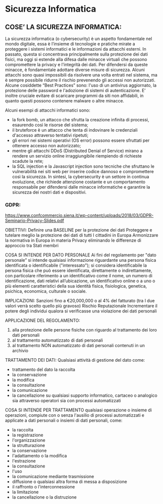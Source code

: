 # Sicurezza Informatica

## COSE’ LA SICUREZZA INFORMATICA:
La sicurezza informatica (o cybersecurity) è un aspetto fondamentale nel mondo digitale, essa è l’insieme di tecnologie e pratiche mirate a proteggere i sistemi informatici e le informazioni da attacchi esterni. 
In passato, questa si concentrava principalmente sulla protezione dei dati fisici, ma oggi si estende alla difesa dalle minacce virtuali che possono compromettere la privacy e l'integrità dei dati.
Per difendersi da queste minacce, è fondamentale adottare diverse misure di sicurezza. 
Alcuni attacchi sono quasi impossibili da risolvere una volta entrati nel sistema, ma è sempre possibile ridurre il rischio prevenendo gli accessi non autorizzati. 
Alcune cosiddette “Best Practices” sono: l'uso di un antivirus aggiornato, la protezione delle password e l'adozione di sistemi di autenticazione. 
E’ inoltre cruciale evitare di scaricare programmi da siti non affidabili, in quanto questi possono contenere malware o altre minacce.

Alcuni esempi di attacchi informatici sono: 
- la fork bomb, un attacco che sfrutta la creazione infinita di processi, esaurendo così le risorse del sistema;
- il bruteforce è un attacco che tenta di indovinare le credenziali d'accesso attraverso tentativi ripetuti;
- gli errori nei sistemi operativi (OS error) possono essere sfruttati per ottenere accesso non autorizzato;
- mentre gli attacchi DDoS (Distributed Denial of Service) mirano a rendere un servizio online irraggiungibile riempiendo di richieste scadute la rete;
- la SQL injection e la Javascript injection sono tecniche che sfruttano le vulnerabilità nei siti web per inserire codice dannoso e compromettere così la sicurezza.
In sintesi, la cybersecurity è un settore in continua evoluzione, che richiede attenzione costante e un comportamento responsabile per difendersi dalle minacce informatiche e garantire la sicurezza dei nostri dati e dispositivi.



### GDPR:
https://www.confcommercio.siena.it/wp-content/uploads/2018/03/GDPR-Seminario-Privacy-Slides.pdf

OBIETTIVI:
Definire una BASELINE per la protezione dei dati Proteggere e tutelare meglio la protezione dei dati di tutti I cittadini in Europa Armonizzare la normativa in Europa in materia Privacy eliminando le differenze di approccio tra Stati membri 


COSA SI INTENDE PER DATO PERSONALE 
Ai fini del regolamento per "dato personale” si intende qualsiasi informazione riguardante una persona fisica identificata o identificabile ("interessato"); si considera identificabile la persona fisica che può essere identificata, direttamente o indirettamente, con particolare riferimento a un identificativo come il nome, un numero di identificazione, dati relativi all’ubicazione, un identificativo online o a uno o più elementi caratteristici della sua identità fisica, fisiologica, genetica, psichica, economica, culturale o sociale.


IMPLICAZIONI:
Sanzioni fino a €20,000,000 o al 4% del fatturato (tra I due valori verrà scelto quello più gravoso) Rischio Reputazionale Incrementare il potere degli individui qualora si verificasse una violazione dei dati personali


APPLICAZIONE DEL REGOLAMENTO:
1. alla protezione delle persone fisiche con riguardo al trattamento dei loro dati personali 
2. al trattamento automatizzato di dati personali 
3. al trattamento NON automatizzato di dati personali contenuti in un archivio

TRATTAMENTO DEI DATI:
Qualsiasi attività di gestione del dato come: 
- trattamento del dato la raccolta
- la conservazione
- la modifica
- la consultazione
- la comunicazione
- la cancellazione su qualsiasi supporto informatico, cartaceo o analogico
sia attraverso operatori sia con processi automatizzati

COSA SI INTENDE PER TRATTAMENTO
qualsiasi operazione o insieme di operazioni, compiute con o senza l'ausilio di processi automatizzati e applicate a dati personali o insiemi di dati personali, come:
- la raccolta
- la registrazione
- l'organizzazione
- la strutturazione
- la conservazione
- l'adattamento o la modifica 
- l'estrazione
- la consultazione
- l'uso
- la comunicazione mediante trasmissione
- diffusione o qualsiasi altra forma di messa a disposizione
- il raffronto o l'interconnessione
- la limitazione
- la cancellazione o la distruzione

